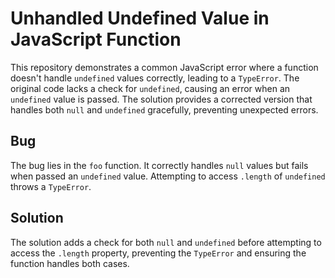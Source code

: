 # Unhandled Undefined Value in JavaScript Function

This repository demonstrates a common JavaScript error where a function doesn't handle `undefined` values correctly, leading to a `TypeError`. The original code lacks a check for `undefined`, causing an error when an `undefined` value is passed. The solution provides a corrected version that handles both `null` and `undefined` gracefully, preventing unexpected errors.

## Bug
The bug lies in the `foo` function. It correctly handles `null` values but fails when passed an `undefined` value.  Attempting to access `.length` of `undefined` throws a `TypeError`.

## Solution
The solution adds a check for both `null` and `undefined` before attempting to access the `.length` property, preventing the `TypeError` and ensuring the function handles both cases.